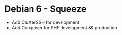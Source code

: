 # Debian 6 - Squeeze
- Add ClusterSSH for development
- Add Composer for PHP development && production
